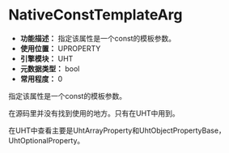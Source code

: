 ﻿# NativeConstTemplateArg

- **功能描述：** 指定该属性是一个const的模板参数。
- **使用位置：** UPROPERTY
- **引擎模块：** UHT
- **元数据类型：** bool
- **常用程度：** 0

指定该属性是一个const的模板参数。

在源码里并没有找到使用的地方。只有在UHT中用到。

在UHT中查看主要是UhtArrayProperty和UhtObjectPropertyBase，UhtOptionalProperty。
